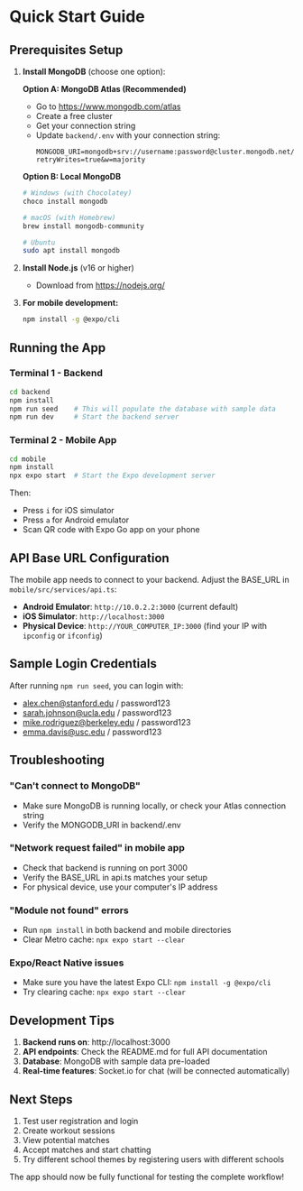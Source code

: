 # Quick Start Guide

## Prerequisites Setup

1. **Install MongoDB** (choose one option):
   
   **Option A: MongoDB Atlas (Recommended)**
   - Go to https://www.mongodb.com/atlas
   - Create a free cluster
   - Get your connection string
   - Update `backend/.env` with your connection string:
     ```
     MONGODB_URI=mongodb+srv://username:password@cluster.mongodb.net/gymbuddy?retryWrites=true&w=majority
     ```

   **Option B: Local MongoDB**
   ```bash
   # Windows (with Chocolatey)
   choco install mongodb
   
   # macOS (with Homebrew)
   brew install mongodb-community
   
   # Ubuntu
   sudo apt install mongodb
   ```

2. **Install Node.js** (v16 or higher)
   - Download from https://nodejs.org/

3. **For mobile development:**
   ```bash
   npm install -g @expo/cli
   ```

## Running the App

### Terminal 1 - Backend
```bash
cd backend
npm install
npm run seed    # This will populate the database with sample data
npm run dev     # Start the backend server
```

### Terminal 2 - Mobile App  
```bash
cd mobile
npm install
npx expo start  # Start the Expo development server
```

Then:
- Press `i` for iOS simulator
- Press `a` for Android emulator  
- Scan QR code with Expo Go app on your phone

## API Base URL Configuration

The mobile app needs to connect to your backend. Adjust the BASE_URL in `mobile/src/services/api.ts`:

- **Android Emulator**: `http://10.0.2.2:3000` (current default)
- **iOS Simulator**: `http://localhost:3000`
- **Physical Device**: `http://YOUR_COMPUTER_IP:3000` (find your IP with `ipconfig` or `ifconfig`)

## Sample Login Credentials

After running `npm run seed`, you can login with:
- alex.chen@stanford.edu / password123
- sarah.johnson@ucla.edu / password123
- mike.rodriguez@berkeley.edu / password123
- emma.davis@usc.edu / password123

## Troubleshooting

### "Can't connect to MongoDB"
- Make sure MongoDB is running locally, or check your Atlas connection string
- Verify the MONGODB_URI in backend/.env

### "Network request failed" in mobile app
- Check that backend is running on port 3000
- Verify the BASE_URL in api.ts matches your setup
- For physical device, use your computer's IP address

### "Module not found" errors
- Run `npm install` in both backend and mobile directories
- Clear Metro cache: `npx expo start --clear`

### Expo/React Native issues
- Make sure you have the latest Expo CLI: `npm install -g @expo/cli`
- Try clearing cache: `npx expo start --clear`

## Development Tips

1. **Backend runs on**: http://localhost:3000
2. **API endpoints**: Check the README.md for full API documentation
3. **Database**: MongoDB with sample data pre-loaded
4. **Real-time features**: Socket.io for chat (will be connected automatically)

## Next Steps

1. Test user registration and login
2. Create workout sessions  
3. View potential matches
4. Accept matches and start chatting
5. Try different school themes by registering users with different schools

The app should now be fully functional for testing the complete workflow!